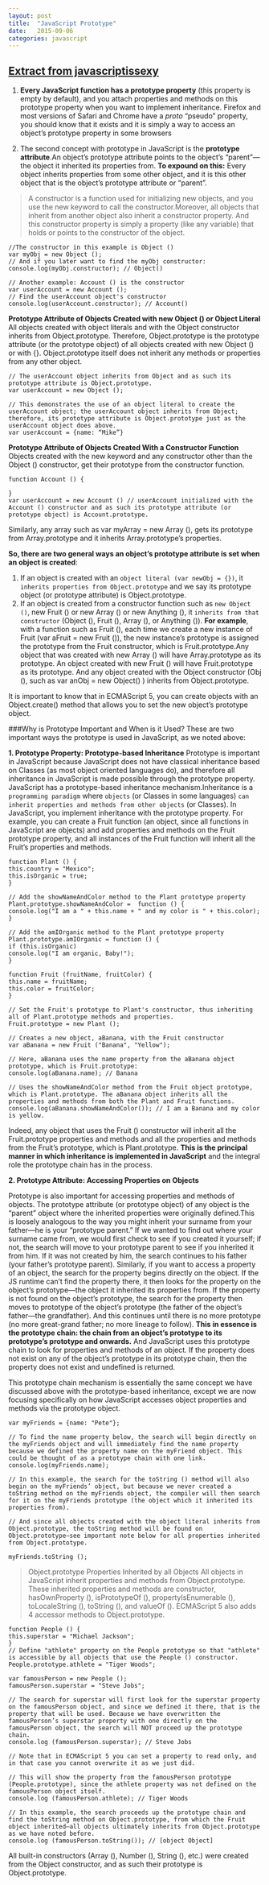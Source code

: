 ```yaml
---
layout: post
title:  "JavaScript Prototype"
date:   2015-09-06 
categories: javascript
---
```

[Extract from javascriptissexy](http://javascriptissexy.com/javascript-prototype-in-plain-detailed-language/)
---
1. **Every JavaScript function has a prototype property** (this property is empty by default), and you attach properties and methods on this prototype property when you want to implement inheritance. Firefox and most versions of Safari and Chrome have a _proto_ “pseudo” property, you should know that it exists and it is simply a way to access an object’s prototype property in some browsers

2. The second concept with prototype in JavaScript is the **prototype attribute**.An object’s prototype attribute points to the object’s “parent”—the object it inherited its properties from. **To expound on this:** Every object inherits properties from some other object, and it is this other object that is the object’s prototype attribute or “parent”.

> A constructor is a function used for initializing new objects, and you
> use the new keyword to call the constructor.Moreover, all objects that
> inherit from another object also inherit a constructor property. And
> this constructor property is simply a property (like any variable)
> that holds or points to the constructor of the object.

    //The constructor in this example is Object ()
    var myObj = new Object ();
    // And if you later want to find the myObj constructor:
    console.log(myObj.constructor); // Object()
    
    // Another example: Account () is the constructor
    var userAccount = new Account (); 
    // Find the userAccount object's constructor
    console.log(userAccount.constructor); // Account()

**Prototype Attribute of Objects Created with new Object () or Object Literal**
All objects created with object literals and with the Object constructor inherits from Object.prototype. Therefore, Object.prototype is the prototype attribute (or the prototype object) of all objects created with new Object () or with {}. Object.prototype itself does not inherit any methods or properties from any other object.

    // The userAccount object inherits from Object and as such its prototype attribute is Object.prototype.
    var userAccount = new Object ();
    
    // This demonstrates the use of an object literal to create the userAccount object; the userAccount object inherits from Object; therefore, its prototype attribute is Object.prototype just as the userAccount object does above.
    var userAccount = {name: “Mike”} 
    
**Prototype Attribute of Objects Created With a Constructor Function**
Objects created with the new keyword and any constructor other than the Object () constructor, get their prototype from the constructor function.

    function Account () {
    
    }
    var userAccount = new Account () // userAccount initialized with the Account () constructor and as such its prototype attribute (or prototype object) is Account.prototype.

Similarly, any array such as var myArray = new Array (), gets its prototype from Array.prototype and it inherits Array.prototype’s properties.

**So, there are two general ways an object’s prototype attribute is set when an object is created**:

1. If an object is created with an `object literal (var newObj = {})`, it `inherits properties from Object.prototype` and we say its prototype object (or prototype attribute) is Object.prototype.
2. If an object is created from a constructor function such as `new Object ()`, new Fruit () or new Array () or new Anything (), it `inherits from that constructor` (Object (), Fruit (), Array (), or Anything ()). 
**For example**, with a function such as Fruit (), each time we create a new instance of Fruit (var aFruit = new Fruit ()), the new instance’s prototype is assigned the prototype from the Fruit constructor, which is Fruit.prototype.Any object that was created with new Array () will have Array.prototype as its prototype. An object created with new Fruit () will have Fruit.prototype as its prototype. And any object created with the Object constructor (Obj (), such as var anObj = new Object() ) inherits from Object.prototype.

It is important to know that in ECMAScript 5, you can create objects with an Object.create() method that allows you to set the new object’s prototype object. 

###Why is Prototype Important and When is it Used?
These are two important ways the prototype is used in JavaScript, as we noted above:

**1. Prototype Property: Prototype-based Inheritance**
Prototype is important in JavaScript because JavaScript does not have classical inheritance based on Classes (as most object oriented languages do), and therefore all inheritance in JavaScript is made possible through the prototype property. JavaScript has a prototype-based inheritance mechanism.Inheritance is a `programming paradigm` where `objects` (or Classes in some languages) `can inherit properties and methods from other objects` (or Classes). In JavaScript, you implement inheritance with the prototype property. For example, you can create a Fruit function (an object, since all functions in JavaScript are objects) and add properties and methods on the Fruit prototype property, and all instances of the Fruit function will inherit all the Fruit’s properties and methods.

    function Plant () {
    ​this.country = "Mexico";
    ​this.isOrganic = true;
    }
    ​
    ​// Add the showNameAndColor method to the Plant prototype property​
    Plant.prototype.showNameAndColor =  function () {
    console.log("I am a " + this.name + " and my color is " + this.color);
    }
    ​
    ​// Add the amIOrganic method to the Plant prototype property​
    Plant.prototype.amIOrganic = function () {
    ​if (this.isOrganic)
    console.log("I am organic, Baby!");
    }
    ​
    ​function Fruit (fruitName, fruitColor) {
    ​this.name = fruitName;
    ​this.color = fruitColor;
    }
    ​
    ​// Set the Fruit's prototype to Plant's constructor, thus inheriting all of Plant.prototype methods and properties.​
    Fruit.prototype = new Plant ();
    ​
    ​// Creates a new object, aBanana, with the Fruit constructor​
    ​var aBanana = new Fruit ("Banana", "Yellow");
    ​
    ​// Here, aBanana uses the name property from the aBanana object prototype, which is Fruit.prototype:​
    console.log(aBanana.name); // Banana​
    ​
    ​// Uses the showNameAndColor method from the Fruit object prototype, which is Plant.prototype. The aBanana object inherits all the properties and methods from both the Plant and Fruit functions.​
    console.log(aBanana.showNameAndColor()); // I am a Banana and my color is yellow.
    
Indeed, any object that uses the Fruit () constructor will inherit all the Fruit.prototype properties and methods and all the properties and methods from the Fruit’s prototype, which is Plant.prototype. **This is the principal manner in which inheritance is implemented in JavaScript** and the integral role the prototype chain has in the process.

**2. Prototype Attribute: Accessing Properties on Objects**

Prototype is also important for accessing properties and methods of objects. The prototype attribute (or prototype object) of any object is the “parent” object where the inherited properties were originally defined.This is loosely analogous to the way you might inherit your surname from your father—he is your “prototype parent.” If we wanted to find out where your surname came from, we would first check to see if you created it yourself; if not, the search will move to your prototype parent to see if you inherited it from him. If it was not created by him, the search continues to his father (your father’s prototype parent).
Similarly, if you want to access a property of an object, the search for the property begins directly on the object. If the JS runtime can’t find the property there, it then looks for the property on the object’s prototype—the object it inherited its properties from.
If the property is not found on the object’s prototype, the search for the property then moves to prototype of the object’s prototype (the father of the object’s father—the grandfather). And this continues until there is no more prototype (no more great-grand father; no more lineage to follow). **This in essence is the prototype chain: the chain from an object’s prototype to its prototype’s prototype and onwards.** And JavaScript uses this prototype chain to look for properties and methods of an object.
If the property does not exist on any of the object’s prototype in its prototype chain, then the property does not exist and undefined is returned.

This prototype chain mechanism is essentially the same concept we have discussed above with the prototype-based inheritance, except we are now focusing specifically on how JavaScript accesses object properties and methods via the prototype object.

    var myFriends = {name: "Pete"};
    
    // To find the name property below, the search will begin directly on the myFriends object and will immediately find the name property because we defined the property name on the myFriend object. This could be thought of as a prototype chain with one link.
    console.log(myFriends.name);
    
    // In this example, the search for the toString () method will also begin on the myFriends’ object, but because we never created a toString method on the myFriends object, the compiler will then search for it on the myFriends prototype (the object which it inherited its properties from).
    
    // And since all objects created with the object literal inherits from Object.prototype, the toString method will be found on Object.prototype—see important note below for all properties inherited from Object.prototype. 
    
    myFriends.toString ();

> Object.prototype Properties Inherited by all Objects All objects in
> JavaScript inherit properties and methods from Object.prototype. These
> inherited properties and methods are constructor, hasOwnProperty (),
> isPrototypeOf (), propertyIsEnumerable (), toLocaleString (), toString
> (), and valueOf (). ECMAScript 5 also adds 4 accessor methods to
> Object.prototype.

    function People () {
    this.superstar = "Michael Jackson";
    }
    // Define "athlete" property on the People prototype so that "athlete" is accessible by all objects that use the People () constructor.
    People.prototype.athlete = "Tiger Woods";
    
    var famousPerson = new People ();
    famousPerson.superstar = "Steve Jobs";
    
    // The search for superstar will first look for the superstar property on the famousPerson object, and since we defined it there, that is the property that will be used. Because we have overwritten the famousPerson’s superstar property with one directly on the famousPerson object, the search will NOT proceed up the prototype chain. 
    console.log (famousPerson.superstar); // Steve Jobs
    
    // Note that in ECMAScript 5 you can set a property to read only, and in that case you cannot overwrite it as we just did.
    
    // This will show the property from the famousPerson prototype (People.prototype), since the athlete property was not defined on the famousPerson object itself.​
    console.log (famousPerson.athlete); // Tiger Woods
    
    // In this example, the search proceeds up the prototype chain and find the toString method on Object.prototype, from which the Fruit object inherited—all objects ultimately inherits from Object.prototype as we have noted before.
    console.log (famousPerson.toString()); // [object Object]

All built-in constructors (Array (), Number (), String (), etc.) were created from the Object constructor, and as such their prototype is Object.prototype.